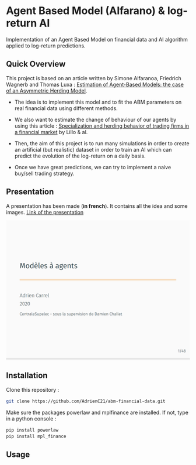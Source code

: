 # Agent Based Model (Alfarano) & log-return AI

Implementation of an Agent Based Model on financial data and AI algorithm applied to log-return predictions.

## Quick Overview

This project is based on an article written by Simone Alfaranoa, Friedrich Wagnerb and Thomas Luxa : [Estimation of Agent-Based Models: the case of an Asymmetric Herding Model](https://link.springer.com/article/10.1007/s10614-005-6415-1).

- The idea is to implement this model and to fit the ABM parameters on real financial data using different methods.

- We also want to estimate the change of behaviour of our agents by using this article : [Specialization and herding behavior of trading firms in a financial market](https://www.researchgate.net/publication/237526350_Specialization_and_herding_behavior_of_trading_firms_in_a_financial_market) by Lillo & al.

- Then, the aim of this project is to run many simulations in order to create an artificial (but realistic) dataset in order to train an AI which can predict the evolution of the log-return on a daily basis.

- Once we have great predictions, we can try to implement a naive buy/sell trading strategy.

## Presentation

A presentation has been made (**in french**). It contains all the idea and some images. [Link of the presentation](https://github.com/AdrienC21/abm-financial-data/blob/main/ressources/presentation.pdf)

[![alt text](https://github.com/AdrienC21/abm-financial-data/blob/main/ressources/crop_presentation.png?raw=true)](https://github.com/AdrienC21/abm-financial-data/blob/main/ressources/presentation.pdf)

## Installation

Clone this repository :

```bash
git clone https://github.com/AdrienC21/abm-financial-data.git
```

Make sure the packages powerlaw and mplfinance are installed. If not, type in a python console :

```python
pip install powerlaw
pip install mpl_finance
```
## Usage


